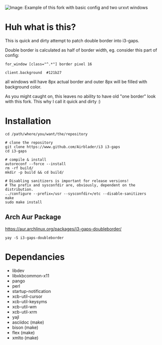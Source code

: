 ![Image: Example of this fork with basic config and two urxvt windows](https://i.imgur.com/B4glsnQ.png)

# Huh what is this?

This is quick and dirty attempt to patch double border into i3-gaps.

Double border is calculated as half of border width, eg. consider this
part of config:

```
for_window [class="^.*"] border pixel 16

client.background  #121b27
```

all windows will have 8px actual border and outer 8px will be filled with
background color.

As you might caught on, this leaves no ability to have old "one border" look
with this fork. This why I call it quick and dirty :)

# Installation
```
cd /path/where/you/want/the/repository

# clone the repository
git clone https://www.github.com/Airblader/i3 i3-gaps
cd i3-gaps

# compile & install
autoreconf --force --install
rm -rf build/
mkdir -p build && cd build/

# Disabling sanitizers is important for release versions!
# The prefix and sysconfdir are, obviously, dependent on the distribution.
../configure --prefix=/usr --sysconfdir=/etc --disable-sanitizers
make
sudo make install
```
## Arch Aur Package
https://aur.archlinux.org/packages/i3-gaps-doubleborder/
```
yay -S i3-gaps-doubleborder
```

# Dependancies
* libdev
* libxkbcommon-x11
* pango
* perl
* startup-notification
* xcb-util-cursor
* xcb-util-keysyms
* xcb-util-wm
* xcb-util-xrm
* yajl
* asciidoc (make)
* bison (make)
* flex (make)
* xmlto (make)
